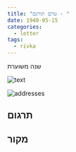 ```yaml
---
title: "טרם תורגם - "
date: 1940-05-15
categories:
  - letter
tags:
  - rivka
---
```


שנה משוערת

![text](/pupko-papers/assets/images/1940-05-15-content.jpg)

![addresses](/pupko-papers/assets/images/1940-05-15-addresses.jpg)

## תרגום


## מקור

